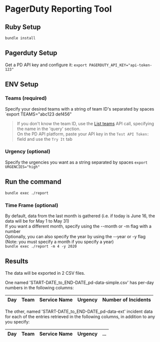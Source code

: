 # PagerDuty Reporting Tool

## Ruby Setup
`bundle install`

## Pagerduty Setup
Get a PD API key and configure it:
`export PAGERDUTY_API_KEY="api-token-123"`

## ENV Setup

### Teams (required)
Specify your desired teams with a string of team ID's separated by spaces
`export TEAMS="abc123 def456"
> If you don't know the team ID, use the [List teams](https://developer.pagerduty.com/api-reference/reference/REST/openapiv3.json/paths/~1teams/get) API call, specifying the name in the 'query' section.<br/>
> On the PD API platform, paste your API key in the `Test API Token:` field and use the `Try It` tab

### Urgency (optional)
Specify the urgencies you want as a string separated by spaces
`export URGENCIES="high"`

## Run the command
`bundle exec ./report`

### Time Frame (optional)
By default, data from the last month is gathered (i.e. if today is June 16, the data will be for May 1 to May 31) <br/>
If you want a different month, specify using the --month or -m flag with a number <br/>
Optionally, you can also specify the year by using the --year or -y flag (Note: you must specify a month if you specify a year) <br/>
`bundle exec ./report -m 4 -y 2020`

## Results
The data will be exported in 2 CSV files.

One named 'START-DATE_to_END-DATE_pd-data-simple.csv' has per-day numbers in the following columns:

| Day | Team | Service Name | Urgency | Number of Incidents |
| --- | --- | --- | --- | --- |

The other, named 'START-DATE_to_END-DATE_pd-data-ext' incident data for each of the entries retrieved in the following columns, in addition to any you specify:

| Day | Team | Service Name | Urgency | ... |
| --- | --- | --- | --- | --- |
